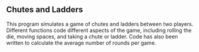 ## Chutes and Ladders

This program simulates a game of chutes and ladders between two players. 
Different functions code different aspects of the game, including rolling the die, moving spaces, and taking a chute or ladder. 
Code has also been written to calculate the average number of rounds per game.
